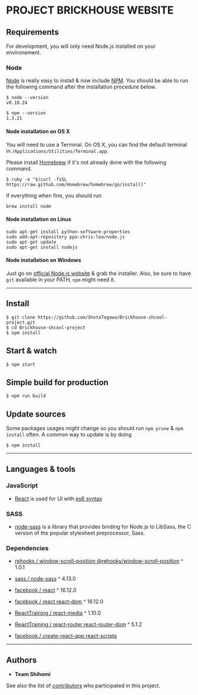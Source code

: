 # PROJECT BRICKHOUSE WEBSITE

## Requirements

For development, you will only need Node.js installed on your environement.

### Node

[Node](http://nodejs.org/) is really easy to install & now include [NPM](https://npmjs.org/).
You should be able to run the following command after the installation procedure
below.

    $ node --version
    v0.10.24

    $ npm --version
    1.3.21

#### Node installation on OS X

You will need to use a Terminal. On OS X, you can find the default terminal in
`/Applications/Utilities/Terminal.app`.

Please install [Homebrew](http://brew.sh/) if it's not already done with the following command.

    $ ruby -e "$(curl -fsSL https://raw.github.com/Homebrew/homebrew/go/install)"

If everything when fine, you should run

    brew install node

#### Node installation on Linux

    sudo apt-get install python-software-properties
    sudo add-apt-repository ppa:chris-lea/node.js
    sudo apt-get update
    sudo apt-get install nodejs

#### Node installation on Windows

Just go on [official Node.js website](http://nodejs.org/) & grab the installer.
Also, be sure to have `git` available in your PATH, `npm` might need it.

---

## Install

    $ git clone https://github.com/ShotaTogawa/Brickhouse-shcool-project.git
    $ cd Brickhouse-shcool-project
    $ npm install

## Start & watch

    $ npm start

## Simple build for production

    $ npm run build

## Update sources

Some packages usages might change so you should run `npm prune` & `npm install` often.
A common way to update is by doing

    $ npm install

---

## Languages & tools


### JavaScript

- [React](http://facebook.github.io/react) is used for UI with [es6 syntax](http://es6.github.io/)

### SASS

- [node-sass](https://github.com/sass/node-sass) is a library that provides binding for Node.js to LibSass, the C version of the popular stylesheet preprocessor, Sass.

### Dependencies

- [rehooks / window-scroll-position @rehooks/window-scroll-position](https://github.com/rehooks/window-scroll-position)
^ 1.0.1

- [sass / node-sass](https://github.com/sass/node-sass)
^ 4.13.0

- [facebook / react](https://github.com/facebook/react)
^ 16.12.0

- [facebook / react react-dom](https://github.com/facebook/react)
^ 16.12.0

- [ReactTraining / react-media](https://github.com/ReactTraining/react-media)
^ 1.10.0

- [ReactTraining / react-router react-router-dom](https://github.com/ReactTraining/react-router)
^ 5.1.2

- [facebook / create-react-app react-scripts](https://github.com/facebook/create-react-app)


---

## Authors

* **Team Shihomi**

See also the list of [contributors](https://github.com/ShotaTogawa/Brickhouse-shcool-project/graphs/contributors) who participated in this project.

